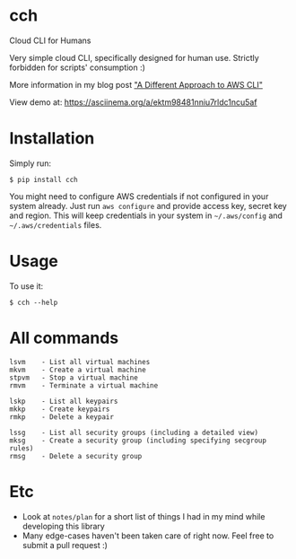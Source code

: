 # cch

Cloud CLI for Humans

Very simple cloud CLI, specifically designed for human use. Strictly forbidden
for scripts' consumption :)

More information in my blog post ["A Different Approach to AWS CLI"](http://www.rushiagr.com/blog/2016/01/02/better-aws-command-line-interface/)

View demo at: https://asciinema.org/a/ektm98481nniu7rldc1ncu5af

# Installation

Simply run:

    $ pip install cch

You might need to configure AWS credentials if not configured in your system
already. Just run `aws configure` and provide access key, secret key and
region. This will keep credentials in your system in `~/.aws/config` and
`~/.aws/credentials` files.

# Usage

To use it:

    $ cch --help

# All commands

    lsvm    - List all virtual machines
    mkvm    - Create a virtual machine
    stpvm   - Stop a virtual machine
    rmvm    - Terminate a virtual machine

    lskp    - List all keypairs
    mkkp    - Create keypairs
    rmkp    - Delete a keypair

    lssg    - List all security groups (including a detailed view)
    mksg    - Create a security group (including specifying secgroup rules)
    rmsg    - Delete a security group

# Etc

* Look at `notes/plan` for a short list of things I had in my mind while developing this library
* Many edge-cases haven't been taken care of right now. Feel free to submit a pull request :)
